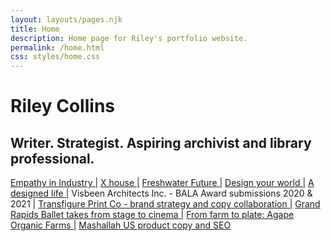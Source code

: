 ```yaml
---
layout: layouts/pages.njk
title: Home
description: Home page for Riley's portfolio website.
permalink: /home.html
css: styles/home.css
---
```


<body>
    <h1 class="home-h1">Riley Collins</h1>
    <h2 class="home-h2">Writer. Strategist. Aspiring archivist and library professional.</h2>
    <p class="work">
        <a href="https://greatlakesbydesign.com/2021/05/19/empathy-in-industry/">Empathy in Industry |</a> 
        <a href="https://greatlakesbydesign.com/2021/09/02/x-house/">X house |</a>
        <a href="https://greatlakesbydesign.com/2021/09/27/freshwater-future/">Freshwater Future |</a>
        <a href="https://greatlakesbydesign.com/2021/08/18/design-your-world/">Design your world |</a>
        <a href="https://greatlakesbydesign.com/2021/03/09/a-designed-life/">A designed life |</a>
        Visbeen Architects Inc. - BALA Award submissions 2020 & 2021 |
        <a href="https://transfigureprintco.com/">Transfigure Print Co - brand strategy and copy collaboration |</a>
        <a href="https://solacemaggr.com/2021/04/27/grand-rapids-ballet-takes-from-stage-to-cinema/">Grand Rapids Ballet takes from stage to cinema |</a>
        <a href="https://solacemaggr.com/2021/03/26/from-farm-to-plate-agape-organic-farms/">From farm to plate: Agape Organic Farms |</a>
        <a href="https://www.mashallah.us/">Mashallah US product copy and SEO</a>
    </p>
</body>